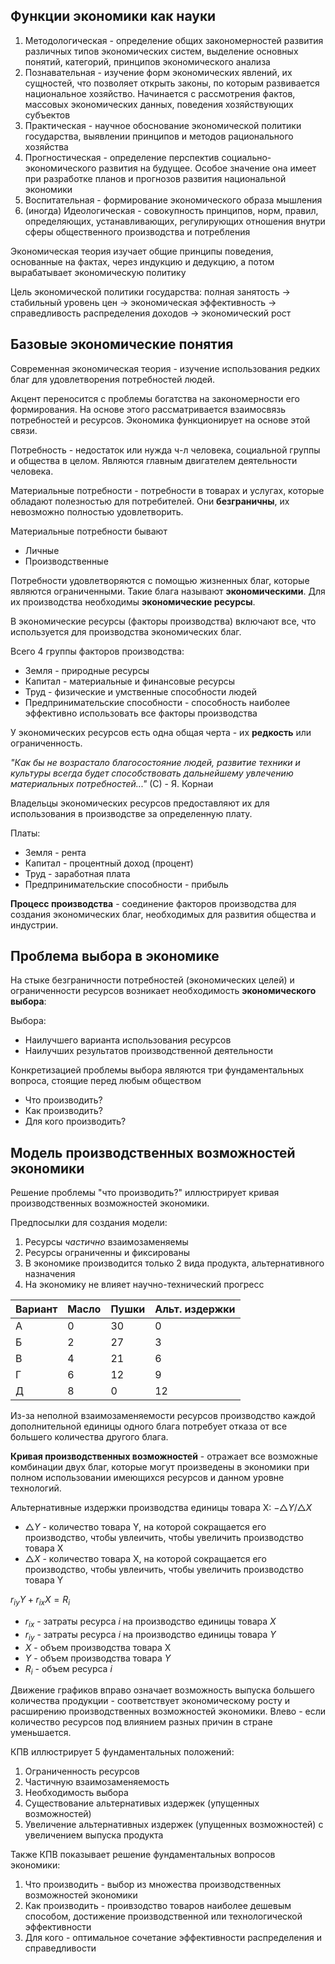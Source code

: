 
## Функции экономики как науки

1. Методологическая - определение общих закономерностей развития различных типов экономических систем, выделение основных понятий, категорий, принципов экономического анализа
2. Познавательная - изучение форм экономических явлений, их сущностей, что позволяет открыть законы, по которым развивается национальное хозяйство. Начинается с рассмотрения фактов, массовых экономических данных, поведения хозяйствующих субъектов
3. Практическая - научное обоснование экономической политики государства, выявлении принципов и методов рационального хозяйства 
4. Прогностическая - определение перспектив социально-экономического развития на будущее. Особое значение она имеет при разработке планов и прогнозов развития национальной экономики
5. Воспитательная - формирование экономического образа мышления
6. (иногда) Идеологическая - совокупность принципов, норм, правил, определяющих, устанавливающих, регулирующих отношения внутри сферы общественного производства и потребления

Экономическая теория изучает общие принципы поведения, основанные на фактах, через индукцию и дедукцию, а потом вырабатывает экономическую политику

Цель экономической политики государства: полная занятость -> стабильный уровень цен -> экономическая эффективность -> справедливость распределения доходов -> экономический рост

## Базовые экономические понятия

Современная экономическая теория - изучение использования редких благ для удовлетворения потребностей людей.

Акцент переносится с проблемы богатства на закономерности его формирования. На основе этого рассматривается взаимосвязь потребностей и ресурсов. Экономика функционирует на основе этой связи.

Потребность - недостаток или нужда ч-л человека, социальной группы и общества в целом. Являются главным двигателем деятельности человека.

Материальные потребности - потребности в товарах и услугах, которые обладают полезностью для потребителей. Они **безграничны**, их невозможно полностью удовлетворить.

Материальные потребности бывают
- Личные
- Производственные

Потребности удовлетворяются с помощью жизненных благ, которые являются ограниченными. Такие блага называют **экономическими**. Для их производства необходимы **экономические ресурсы**.

В экономические ресурсы (факторы производства) включают все, что используется для производства экономических благ.

Всего 4 группы факторов производства:
- Земля - природные ресурсы
- Капитал - материальные и финансовые ресурсы
- Труд - физические и умственные способности людей
- Предпринимательские способности - способность наиболее эффективно использовать все факторы производства

У экономических ресурсов есть одна общая черта - их **редкость** или ограниченность.

*"Как бы не возрастало благосостояние людей, развитие техники и культуры всегда будет способствовать дальнейшему увлечению материальных потребностей..."* (С) - Я. Корнаи

Владельцы экономических ресурсов предоставляют их для использования в производстве за определенную плату.

Платы:
- Земля - рента
- Капитал - процентный доход (процент)
- Труд - заработная плата
- Предпринимательские способности - прибыль

**Процесс производства** - соединение факторов производства для создания экономических благ, необходимых для развития общества и индустрии.

## Проблема выбора в экономике

На стыке безграничности потребностей (экономических целей) и ограниченности ресурсов возникает необходимость **экономического выбора**:

Выбора:
- Наилучшего варианта использования ресурсов
- Наилучших результатов производственной деятельности

Конкретизацией проблемы выбора являются три фундаментальных вопроса, стоящие перед любым обществом 
- Что производить?
- Как производить?
- Для кого производить?

## Модель производственных возможностей экономики

Решение проблемы "что производить?" иллюстрирует кривая производственных возможностей экономики.

Предпосылки для создания модели:
1. Ресурсы *частично* взаимозаменяемы
2. Ресурсы ограниченны и фиксированы
3. В экономике производится только 2 вида продукта, альтернативного назначения
4. На экономику не влияет научно-технический прогресс


| Вариант | Масло | Пушки | Альт. издержки |
| ------- | ----- | ----- | -------------- |
| А       | 0     | 30    | 0              |
| Б       | 2     | 27    | 3              |
| В       | 4     | 21    | 6              |
| Г       | 6     | 12    | 9              |
| Д       | 8     | 0     | 12             |


Из-за неполной взаимозаменяемости ресурсов производство каждой дополнительной единицы одного блага потребует отказа от все большего количества другого блага.

**Кривая производственных возможностей** - отражает все возможные комбинации двух благ, которые могут произведены в экономики при полном использовании имеющихся ресурсов и данном уровне технологий.

Альтернативные издержки производства единицы товара X:
$-\triangle Y/\triangle X$

- $\triangle Y$ - количество товара Y, на которой сокращается его производство, чтобы увлеичить, чтобы увеличить производство товара X
- $\triangle X$ - количество товара X, на которой сокращается его производство, чтобы увлеичить, чтобы увеличить производство товара Y

$r_{iy} Y + r_{ix} X = R_i$

- $r_{ix}$ - затраты ресурса $i$ на производство единицы товара $X$
- $r_{iy}$ - затраты ресурса $i$ на производство единицы товара $Y$
- $X$ - объем производства товара X
- $Y$ - объем производства товара $Y$
- $R_i$ - объем ресурса $i$

Движение графиков вправо означает возможность выпуска большего количества продукции - соответствует экономическому росту и расширению производственных возможностей экономики.
Влево - если количество ресурсов под влиянием разных причин в стране уменьшается.

КПВ иллюстрирует 5 фундаментальных положений:
1. Ограниченность ресурсов
2. Частичную взаимозаменяемость
3. Необходимость выбора
4. Существование альтернативых издержек (упущенных возможностей)
5. Увеличение альтернативных издержек (упущенных возможностей) с увеличением выпуска продукта

Также КПВ показывает решение фундаментальных вопросов экономики:
1. Что производить - выбор из множества производственных возможностей экономики
2. Как производить - проивзодство товаров наиболее дешевым способом, достижение производственной или технологической эффективности
3. Для кого - оптимальное сочетание эффективности распределения и справедливости
 
